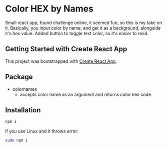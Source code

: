 # Color HEX by Names

Small react app, found challenge online, it seemed fun, so this is my take on
it. Basically, you input color by name, and get it as a background, alongside
it's hex value. Added button to toggle text color, so it's easier to read.

## Getting Started with Create React App

This project was bootstrapped with
[Create React App](https://github.com/facebook/create-react-app).

## Package

- colornames
  - accepts color name as an argument and returns color hex code

## Installation

```sh
npm i
```

if you use Linux and it throws error:

```sh
sudo npm i
```
